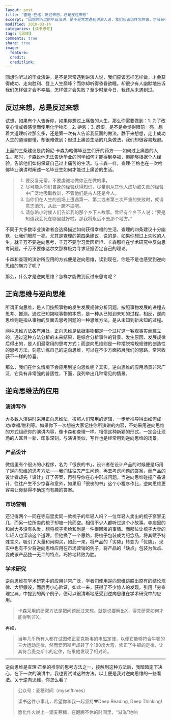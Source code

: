 ```yaml
---
layout: post
title: "查理·芒格：反过来想，总是反过来想"
excerpt: "回想你听过的毕业演讲，是不是常常遇到讲演人说，我们应该怎样怎样做，才会获得成功、走向胜利、登上人生巅峰？而你却听得昏昏欲睡。却很少有人幽默地告诉我们怎样做才会不幸福，怎样做才会失败？至少时至今日，我还从未遇到过。"
modified: 2018-03-14
categories: [读书思考]
tags: [思维]
comments: true
share: true
image:
  feature:
  credit:
  creditlink:
---
```


回想你听过的毕业演讲，是不是常常遇到讲演人说，我们应该怎样怎样做，才会获得成功、走向胜利、登上人生巅峰？而你却听得昏昏欲睡。却很少有人幽默地告诉我们怎样做才会不幸福，怎样做才会失败？至少时至今日，我还从未遇到过。

## 反过来想，总是反过来想

试想，如果有个人告诉你，如果你想过上痛苦的人生，那么你需要做到：1. 为了改变心情或者感觉而使用化学物质；2. 妒忌；3. 怨恨。是不是会觉得眼前一亮，想着大道理听过那么多，还是第一次有人告诉我反面的做法。静下来想想，走上成功人生的道理都懂，却很难做到；但过上痛苦生活的几条做法，我们却很容易规避。

上面的三条建议是约翰尼·卡森为哈佛毕业生们开的药方——如何过上痛苦的人生。那时，卡森说他无法告诉毕业的同学如何才能得到幸福，但能够根据个人经验，告诉他们如何保证自己过上痛苦的生活。与卡森一样，查理·芒格也在一次哈佛毕业演讲时阐述一名毕业生如何才能过上痛苦的生活。

> 1. 要反复无常，不要虔诚地做你正在做的事。
> 2. 尽可能从你们自身的经验获得知识，尽量别从其他人成功或失败的经验中广泛地吸取教训，不管他们是古人还是今人。
> 3. 当你们在人生的战场上遭遇第一、第二或者第三次严重的失败时，就请意志消沉，从此一蹶不振吧。
> 4. 请忽略小时候人们告诉我的那个乡下人故事。曾经有个乡下人说：“要是知道我会死在哪里就好啦，那我将永远不去那个地方。”

不同于大多数毕业演讲者会选择描述如何获得幸福的生活，查理的四条建议十分幽默，让我们眼前一亮。尤其是查理的第四条建议，说的是，如果你想过上失败的人生，就千万不要逆向思考，千万不要学习爱因斯坦、卡森那样在学术研究中反向思考问题，千万不要像达尔文那样极力寻求证据否定自己的理论。

卡森和查理的演讲所应用的方式便是逆向思维，读到现在，你是不是也感受到逆向思维的魅力了呢？

那么，什么才是逆向思维？怎样才能做到反过来思考呢？

## 正向思维与逆向思维

所谓正向思维，是人们按照事物的发生发展规律分析问题，按照事物发展的进程去思考、推测。通过已知揭晓事物的本质，是一种从已知到未知的过程，相反，逆向思维则是指从事物的反面去思考问题的一种思维方法，是从未知到新未知的过程。

两种思维方法各有用处，正向思维是依据事物都是一个过程这一客观事实而建立的，通过这种方法分析的未来结果，是综合分析事件的背景、发生原因、发展规律后得出的，是人们最常用的思考方式；而逆向思维则是一种摆脱常规规律的创造性的思考方法，刻意训练自己的逆向思维，可以在不少方面拓展我们的思路，常常收获不一样的惊喜。

那么，我们在什么情境下会应用到逆向思维呢？其实，逆向思维的应用场景非常广泛，它具有非常强的普适性，下面，我列举出几种常见的情景。

## 逆向思维法的应用

### 演讲写作

大多数人演讲时采用正向思维法，按照人们常用的逻辑，一步步推导得出如何成功/幸福/胜利等。如果你下一次想被大家记住你所演讲的内容，不妨采用逆向思维的方式组织你的演讲内容，像卡森和查理一样。相信这种新颖的形式，一定会让现场的人耳目一新、印象深刻。与演讲类似，写作也是经常用到逆向思维的场景。

### 产品设计

微信里有个很火的小程序，名为「很丧的书」，设计者在设计产品的时候便是巧用了逆向思维的思考方法——我们往往先产生问题，再去考虑问题的答案，而产品的设计者却先「设计」好了答案，再引导你在心中形成问题。当逆向思维碰撞产品设计，往往产生不少惊喜和意外，如果用「很丧的书」这个小程序作比，逆向思维更容易让你获得不确定而有趣的答案。

### 市场营销

还记得两个一同在寺庙里卖同一款梳子的年轻人吗？一位年轻人卖出的梳子寥寥无几，而另一位所卖的梳子却被一抢而空。相信不少人都听过这个小故事。寺庙里的和尚大多没有头发，想将梳子卖给和尚是一件很困难的事情。而那位让梳子大卖的年轻人也深谙这个道理，但他换了一个思路，将梳子包装成为纪念品，将其赋予特殊含义，吸引了大量和尚购买，如此一来，将产品的「劣势」转变为「优势」。现实中也有不少将逆向思维应用在市场营销的例子，将产品的「缺点」包装为优点、变成该产品独一无二的特点，巧妙地转败为胜。

### 学术研究

逆向思维在学术研究中的应用非常广泛，学者们使用逆向思维跳脱出原有的结论规律、大胆假设，而后再小心验证，如此一来，获得了不少惊人的发现。引用「穷查理宝典」中提到的两个例子，便可以很清晰地感受到逆向思维在学术研究中的应用。

> 卡森采用的研究方法是把问题反过来想。就是说要解出X，得先研究如何才能得到非X。

再如，

> 当年几乎所有人都在试图修正麦克斯韦的电磁定律，以便它能够符合牛顿的三大运动定律，然而爱因斯坦却转了个180度大弯，修正了牛顿的定律，让其符合麦克斯韦的定律，结果他发现了相对论。

---

逆向思维是查理·芒格的推崇的思考方法之一，接触到这种方法后，我暗暗定下决心，在下一次的演讲中，我也要试试这种方法。以上便是我对逆向思维的一些看法。关于逆向思维，你怎么看？

> 公众号：麦穗时间（myselftimes）
> 
> 读书这件小事儿，希望你和我一起坚持❤️Deep Reading, Deep Thinking!
> 
> 愿化作火炭上一滴麦芽糖，在翻腾不休的时间里，“滋滋”地响
